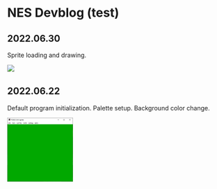 # NES Devblog (test)


## 2022.06.30

Sprite loading and drawing.

<img src="{{site.baseurl | prepend: site.url}}img/photo_2022-06-30_18-03-00.jpg" width=30%/>

## 2022.06.22

Default program initialization. Palette setup. Background color change.

<img src="/img/photo_2022-06-22_00-26-33.jpg" width=30%/>

